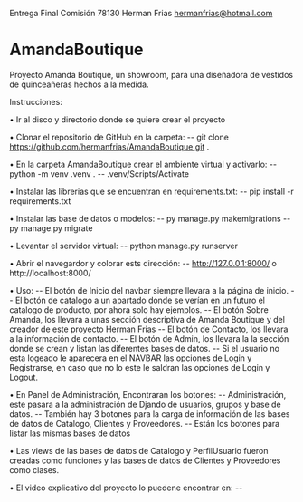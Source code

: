 ﻿Entrega Final
Comisión 78130
Herman Frias
hermanfrias@hotmail.com


# AmandaBoutique
Proyecto Amanda Boutique, un showroom, para una diseñadora de vestidos de quinceañeras hechos a la medida.

Instrucciones:

• Ir al disco y directorio donde se quiere crear el proyecto

• Clonar el repositorio de GitHub en la carpeta:
    -- git clone https://github.com/hermanfrias/AmandaBoutique.git .

• En la carpeta AmandaBoutique crear el ambiente virtual y activarlo:
    -- python -m venv .venv .
    -- .venv/Scripts/Activate

• Instalar las librerias que se encuentran en requirements.txt:
    -- pip install -r requirements.txt

• Instalar las base de datos o modelos:
    -- py manage.py makemigrations
    -- py manage.py migrate 

• Levantar el servidor virtual:
    -- python manage.py runserver

• Abrir el navegardor y colorar ests dirección:
    -- http://127.0.0.1:8000/ o http://localhost:8000/

• Uso:
    -- El botón de Inicio del navbar siempre llevara a la página de inicio.
    -- El botón de catalogo a un apartado donde se verían en un futuro el catalogo de producto, por ahora solo hay ejemplos.
    -- El botón Sobre Amanda, los llevara a unas sección descriptiva de Amanda Boutique y del creador de este proyecto Herman Frias
    -- El botón de Contacto, los llevara a la información de contacto.
    -- El botón de Admin, los llevara la la sección donde se crean y listan las diferentes bases de datos.
    -- Si el usuario no esta logeado le aparecera en el NAVBAR las opciones de Login y Registrarse, en caso que no lo este le saldran las opciones de Login y Logout.

• En Panel de Administración, Encontraran los botones:
    -- Administración, este pasara a la administración de Djando de usuarios, grupos y base de datos.
    -- También hay 3 botones para la carga de información de las bases de datos de Catalogo, Clientes y Proveedores.
    -- Están los botones para listar las mismas bases de datos

• Las views de las bases de datos de Catalogo y PerfilUsuario fueron creadas como funciones y las bases de datos de Clientes y Proveedores como clases.

• El video explicativo del proyecto lo puedene encontrar en:
    --


